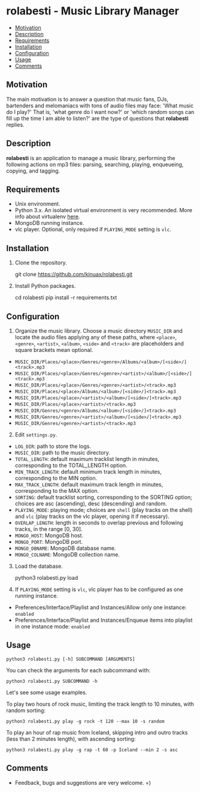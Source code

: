rolabesti - Music Library Manager
=================================

- [Motivation](#motivation)
- [Description](#description)
- [Requirements](#requirements)
- [Installation](#installation)
- [Configuration](#configuration)
- [Usage](#usage)
- [Comments](#comments)

Motivation
----------

The main motivation is to answer a question that music fans, DJs, bartenders and melomaniacs with tons of audio files may face: 'What music do I play?' That is, 'what genre do I want now?' or 'which random songs can fill up the time I am able to listen?' are the type of questions that **rolabesti** replies.

Description
----------

**rolabesti** is an application to manage a music library, performing the following actions on mp3 files: parsing, searching, playing, enqueueing, copying, and tagging.

Requirements
------------

- Unix environment.
- Python 3.x. An isolated virtual environment is very recommended. More info about virtualenv [here](https://github.com/pypa/virtualenv).
- MongoDB running instance.
- vlc player. Optional, only required if `PLAYING_MODE` setting is `vlc`.

Installation
------------

1) Clone the repository.

    git clone https://github.com/kinuax/rolabesti.git

2) Install Python packages.

    cd rolabesti
    pip install -r requirements.txt

Configuration
-------------

1) Organize the music library. Choose a music directory `MUSIC_DIR` and locate the audio files applying any of these paths, where `<place>`, `<genre>`, `<artist>`, `<album>`, `<side>` and `<track>` are placeholders and square brackets mean optional.

- `MUSIC_DIR/Places/<place>/Genres/<genre>/Albums/<album>/[<side>/]<track>.mp3`
- `MUSIC_DIR/Places/<place>/Genres/<genre>/<artist>/<album>/[<side>/]<track>.mp3`
- `MUSIC_DIR/Places/<place>/Genres/<genre>/<artist>/<track>.mp3`
- `MUSIC_DIR/Places/<place>/Albums/<album>/[<side>/]<track>.mp3`
- `MUSIC_DIR/Places/<place>/<artist>/<album>/[<side>/]<track>.mp3`
- `MUSIC_DIR/Places/<place>/<artist>/<track>.mp3`
- `MUSIC_DIR/Genres/<genre>/Albums/<album>/[<side>/]<track>.mp3`
- `MUSIC_DIR/Genres/<genre>/<artist>/<album>/[<side>/]<track>.mp3`
- `MUSIC_DIR/Genres/<genre>/<artist>/<track>.mp3`

2) Edit `settings.py`.

- `LOG_DIR`: path to store the logs.
- `MUSIC_DIR`: path to the music directory.
- `TOTAL_LENGTH`: default maximum tracklist length in minutes, corresponding to the TOTAL_LENGTH option.
- `MIN_TRACK_LENGTH`: default minimum track length in minutes, corresponding to the MIN option.
- `MAX_TRACK_LENGTH`: default maximum track length in minutes, corresponding to the MAX option.
- `SORTING`: default tracklist sorting, corresponding to the SORTING option; choices are asc (ascending), desc (descending) and random.
- `PLAYING_MODE`: playing mode; choices are `shell` (play tracks on the shell) and `vlc` (play tracks on the vlc player, opening it if necessary).
- `OVERLAP_LENGTH`: length in seconds to overlap previous and following tracks, in the range [0, 30].
- `MONGO_HOST`: MongoDB host.
- `MONGO_PORT`: MongoDB port.
- `MONGO_DBNAME`: MongoDB database name.
- `MONGO_COLNAME`: MongoDB collection name.

3) Load the database.

    python3 rolabesti.py load

4) If `PLAYING_MODE` setting is `vlc`, vlc player has to be configured as one running instance.
- Preferences/Interface/Playlist and Instances/Allow only one instance: `enabled`
- Preferences/Interface/Playlist and Instances/Enqueue items into playlist in one instance mode: `enabled`

Usage
-----

    python3 rolabesti.py [-h] SUBCOMMAND [ARGUMENTS]

You can check the arguments for each subcommand with:

    python3 rolabesti.py SUBCOMMAND -h

Let's see some usage examples.

To play two hours of rock music, limiting the track length to 10 minutes, with random sorting:

    python3 rolabesti.py play -g rock -t 120 --max 10 -s random

To play an hour of rap music from Iceland, skipping intro and outro tracks (less than 2 minutes length), with ascending sorting:

    python3 rolabesti.py play -g rap -t 60 -p Iceland --min 2 -s asc


Comments
--------

- Feedback, bugs and suggestions are very welcome. =)
